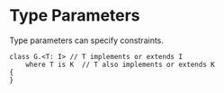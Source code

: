 # Type Parameters

Type parameters can specify constraints.

```
class G.<T: I> // T implements or extends I
	where T is K  // T also implements or extends K
{
}
```